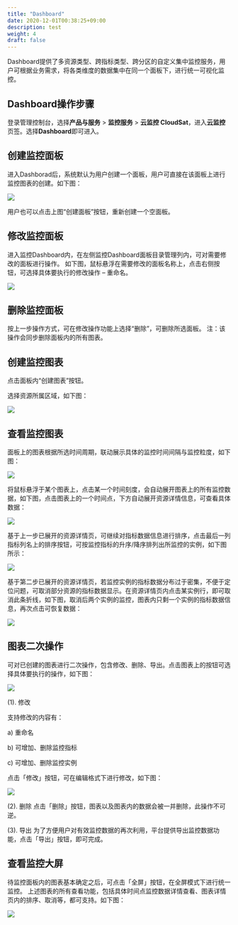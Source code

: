 ```yaml
---
title: "Dashboard"
date: 2020-12-01T00:38:25+09:00
description: test
weight: 4
draft: false
---
```


Dashboard提供了多资源类型、跨指标类型、跨分区的自定义集中监控服务，用户可根据业务需求，将各类维度的数据集中在同一个面板下，进行统一可视化监控。

## Dashboard操作步骤

登录管理控制台，选择**产品与服务** > **监控服务** > **云监控 CloudSat**，进入**云监控**页签。选择**Dashboard**即可进入。

## 创建监控面板

进入Dashborad后，系统默认为用户创建一个面板，用户可直接在该面板上进行监控图表的创建。如下图：

![](../_images/create_dashboard.png) 

用户也可以点击上图“创建面板”按钮，重新创建一个空面板。 


## 修改监控面板

进入监控Dashboard内，在左侧监控Dashboard面板目录管理列内，可对需要修改的面板进行操作。 如下图，鼠标悬浮在需要修改的面板名称上，点击右侧按钮，可选择具体要执行的修改操作 – 重命名。

![](../_images/modify_dashboard.png)

## 删除监控面板

按上一步操作方式，可在修改操作功能上选择“删除”，可删除所选面板。 注：该操作会同步删除面板内的所有图表。

## 创建监控图表

点击面板内“创建图表”按钮。

选择资源所属区域，如下图：

![](../_images/create_dashboard_chart.png)

## 查看监控图表

面板上的图表根据所选时间周期，联动展示具体的监控时间间隔与监控粒度，如下图：

![](../_images/view_dashboard_chart.png)

将鼠标悬浮于某个图表上，点击某一个时间刻度，会自动展开图表上的所有监控数据，如下图，点击图表上的一个时间点，下方自动展开资源详情信息，可查看具体数据：

![](../_images/specific_metric.png)

基于上一步已展开的资源详情页，可继续对指标数据信息进行排序，点击最后一列指标列名上的排序按钮，可按监控指标的升序/降序排列出所监控的实例，如下图所示：

![](../_images/specific_metric2.png)

基于第二步已展开的资源详情页，若监控实例的指标数据分布过于密集，不便于定位问题，可取消部分资源的指标数据显示。在资源详情页内点击某实例行，即可取消此条折线，如下图，取消后两个实例的监控，图表内只剩一个实例的指标数据信息，再次点击可恢复数据：

![](../_images/specific_metric3.png)

## 图表二次操作

可对已创建的图表进行二次操作，包含修改、删除、导出。点击图表上的按钮可选择具体要执行的操作，如下图：

![](../_images/chart_second_ope.png)

(1). 修改

支持修改的内容有：

a) 重命名

b) 可增加、删除监控指标

c) 可增加、删除监控实例

点击「修改」按钮，可在编辑格式下进行修改，如下图：

![](../_images/modify_chart_02.png)

(2). 删除 点击「删除」按钮，图表以及图表内的数据会被一并删除，此操作不可逆。

(3). 导出 为了方便用户对有效监控数据的再次利用，平台提供导出监控数据功能，点击「导出」按钮，即可完成。

## 查看监控大屏

待监控面板内的图表基本确定之后，可点击「全屏」按钮，在全屏模式下进行统一监控。 上述图表的所有查看功能，包括具体时间点监控数据详情查看、图表详情页内的排序、取消等，都可支持。如下图：

![](../_images/view_dashboard.png)

